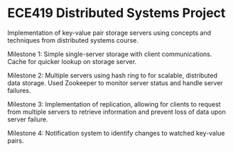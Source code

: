 # ECE419 Distributed Systems Project
Implementation of key-value pair storage servers using concepts and techniques from distributed systems course.

Milestone 1: Simple single-server storage with client communications. Cache for quicker lookup on storage server.

Milestone 2: Multiple servers using hash ring to for scalable, distributed data storage. Used Zookeeper to monitor server status and handle server failures. 

Milestone 3: Implementation of replication, allowing for clients to request from multiple servers to retrieve information and prevent loss of data upon server failure.

Milestone 4: Notification system to identify changes to watched key-value pairs.
